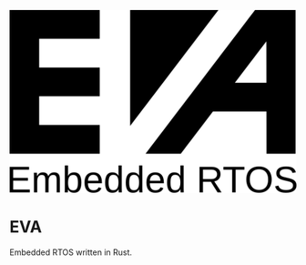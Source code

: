 <p align="center">
  <img src="https://raw.githubusercontent.com/Tazdevil971/eva/main/assets/logo.inkscape.svg" alt="EVA - Embedded RTOS" />
</p>

# EVA
Embedded RTOS written in Rust.